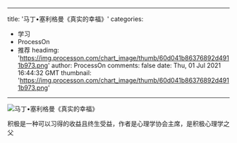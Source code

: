 
---
title: '马丁•塞利格曼《真实的幸福》'
categories: 
 - 学习
 - ProcessOn
 - 推荐
headimg: 'https://img.processon.com/chart_image/thumb/60d041b86376892d4911b973.png'
author: ProcessOn
comments: false
date: Thu, 01 Jul 2021 16:44:32 GMT
thumbnail: 'https://img.processon.com/chart_image/thumb/60d041b86376892d4911b973.png'
---

<div>   
<img class="thumb" alt="马丁•塞利格曼《真实的幸福》" src="https://img.processon.com/chart_image/thumb/60d041b86376892d4911b973.png" referrerpolicy="no-referrer">
<p>积极是一种可以习得的收益且终生受益，作者是心理学协会主席，是积极心理学之父</p>  
</div>
            